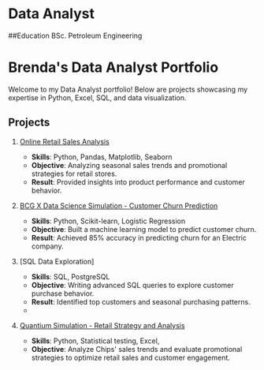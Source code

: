 # Data Analyst

##Education
BSc. Petroleum Engineering

# Brenda's Data Analyst Portfolio

Welcome to my Data Analyst portfolio! Below are projects showcasing my expertise in Python, Excel, SQL, and data visualization.

## Projects
1. [Online Retail Sales Analysis](https://github.com/Bonbonjb/online_retail-Analysis-EDA)
   - **Skills**: Python, Pandas, Matplotlib, Seaborn
   - **Objective**: Analyzing seasonal sales trends and promotional strategies for retail stores.
   - **Result**: Provided insights into product performance and customer behavior.

2. [BCG X Data Science Simulation - Customer Churn Prediction](https://github.com/Bonbonjb/BCG-X-Data-Science)
   - **Skills**: Python, Scikit-learn, Logistic Regression
   - **Objective**: Built a machine learning model to predict customer churn.
   - **Result**: Achieved 85% accuracy in predicting churn for an Electric company.

3. [SQL Data Exploration]
   - **Skills**: SQL, PostgreSQL
   - **Objective**: Writing advanced SQL queries to explore customer purchase behavior.
   - **Result**: Identified top customers and seasonal purchasing patterns.
   - 
4. [Quantium Simulation - Retail Strategy and Analysis ](https://github.com/Bonbonjb/StoreSuccess-Analysis)
   - **Skills**: Python, Statistical testing, Excel,
   - **Objective**: Analyze Chips' sales trends and evaluate promotional strategies to optimize retail sales and customer engagement.
